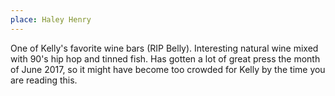 ```yaml
---
place: Haley Henry
---
```

One of Kelly's favorite wine bars (RIP Belly).  Interesting natural wine mixed with 90's hip hop and tinned fish.  Has gotten a lot of great press the month of June 2017, so it might have become too crowded for Kelly by the time you are reading this.